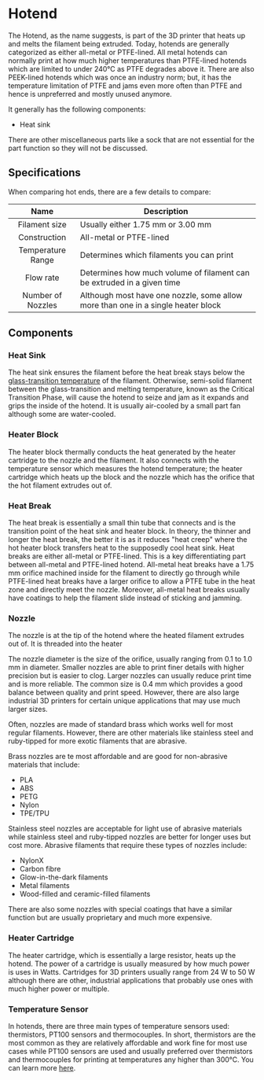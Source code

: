 # Hotend

The Hotend, as the name suggests, is part of the 3D printer that heats up and melts the filament being extruded. Today, hotends are generally categorized as either all-metal or PTFE-lined. All metal hotends can normally print at how much higher temperatures than PTFE-lined hotends which are limited to under 240°C as PTFE degrades above it. There are also PEEK-lined hotends which was once an industry norm; but, it has the temperature limitation of PTFE and jams even more often than PTFE and hence is unpreferred and mostly unused anymore.

It generally has the following components:

- Heat sink

<!-- TODO: FINISH -->

There are other miscellaneous parts like a sock that are not essential for the part function so they will not be discussed.

## Specifications

When comparing hot ends, there are a few details to compare:

|       Name        | Description                                                                      |
| :---------------: | -------------------------------------------------------------------------------- |
|   Filament size   | Usually either 1.75 mm or 3.00 mm                                                |
|   Construction    | All-metal or PTFE-lined                                                          |
| Temperature Range | Determines which filaments you can print                                         |
|     Flow rate     | Determines how much volume of filament can be extruded in a given time           |
| Number of Nozzles | Although most have one nozzle, some allow more than one in a single heater block |

## Components

### Heat Sink

The heat sink ensures the filament before the heat break stays below the [glass-transition temperature](https://en.wikipedia.org/wiki/Glass_transition#Transition_temperature_Tg) of the filament. Otherwise, semi-solid filament between the glass-transition and melting temperature, known as the Critical Transition Phase, will cause the hotend to seize and jam as it expands and grips the inside of the hotend. It is usually air-cooled by a small part fan although some are water-cooled.

### Heater Block

The heater block thermally conducts the heat generated by the heater cartridge to the nozzle and the filament. It also connects with the temperature sensor which measures the hotend temperature; the heater cartridge which heats up the block and the nozzle which has the orifice that the hot filament extrudes out of.

### Heat Break

The heat break is essentially a small thin tube that connects and is the transition point of the heat sink and heater block. In theory, the thinner and longer the heat break, the better it is as it reduces "heat creep" where the hot heater block transfers heat to the supposedly cool heat sink. Heat breaks are either all-metal or PTFE-lined. This is a key differentiating part between all-metal and PTFE-lined hotend. All-metal heat breaks have a 1.75 mm orifice machined inside for the filament to directly go through while PTFE-lined heat breaks have a larger orifice to allow a PTFE tube in the heat zone and directly meet the nozzle. Moreover, all-metal heat breaks usually have coatings to help the filament slide instead of sticking and jamming.

### Nozzle

The nozzle is at the tip of the hotend where the heated filament extrudes out of. It is threaded into the heater

The nozzle diameter is the size of the orifice, usually ranging from 0.1 to 1.0 mm in diameter. Smaller nozzles are able to print finer details with higher precision but is easier to clog. Larger nozzles can usually reduce print time and is more reliable. The common size is 0.4 mm which provides a good balance between quality and print speed. However, there are also large industrial 3D printers for certain unique applications that may use much larger sizes.

Often, nozzles are made of standard brass which works well for most regular filaments. However, there are other materials like stainless steel and ruby-tipped for more exotic filaments that are abrasive.

Brass nozzles are te most affordable and are good for non-abrasive materials that include:

- PLA
- ABS
- PETG
- Nylon
- TPE/TPU

Stainless steel nozzles are acceptable for light use of abrasive materials while stainless steel and ruby-tipped nozzles are better for longer uses but cost more. Abrasive filaments that require these types of nozzles include:

- NylonX
- Carbon fibre
- Glow-in-the-dark filaments
- Metal filaments
- Wood-filled and ceramic-filled filaments

There are also some nozzles with special coatings that have a similar function but are usually proprietary and much more expensive.

### Heater Cartridge

The heater cartridge, which is essentially a large resistor, heats up the hotend. The power of a cartridge is usually measured by how much power is uses in Watts. Cartridges for 3D printers usually range from 24 W to 50 W although there are other, industrial applications that probably use ones with much higher power or multiple.

### Temperature Sensor

In hotends, there are three main types of temperature sensors used: thermistors, PT100 sensors and thermocouples. In short, thermistors are the most common as they are relatively affordable and work fine for most use cases while PT100 sensors are used and usually preferred over thermistors and thermocouples for printing at temperatures any higher than 300°C. You can learn more [here](electrical.md/#temperature-sensors).
